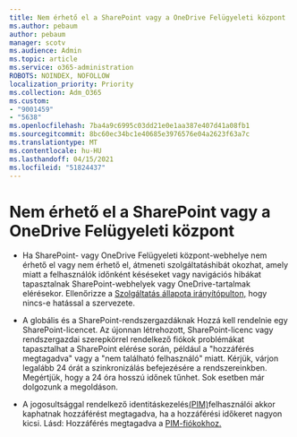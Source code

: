 ```yaml
---
title: Nem érhető el a SharePoint vagy a OneDrive Felügyeleti központ
ms.author: pebaum
author: pebaum
manager: scotv
ms.audience: Admin
ms.topic: article
ms.service: o365-administration
ROBOTS: NOINDEX, NOFOLLOW
localization_priority: Priority
ms.collection: Adm_O365
ms.custom:
- "9001459"
- "5638"
ms.openlocfilehash: 7ba4a9c6995c03dd21e0e1aa387e407d41a08fb1
ms.sourcegitcommit: 8bc60ec34bc1e40685e3976576e04a2623f63a7c
ms.translationtype: MT
ms.contentlocale: hu-HU
ms.lasthandoff: 04/15/2021
ms.locfileid: "51824437"
---
```

# <a name="unable-to-access-sharepoint-or-onedrive-admin-center"></a>Nem érhető el a SharePoint vagy a OneDrive Felügyeleti központ

- Ha SharePoint- vagy OneDrive Felügyeleti központ-webhelye nem érhető el vagy nem érhető el, átmeneti szolgáltatáshibát okozhat, amely miatt a felhasználók időnként késéseket vagy navigációs hibákat tapasztalnak SharePoint-webhelyek vagy OneDrive-tartalmak elérésekor. Ellenőrizze a [Szolgáltatás állapota irányítópulton,](https://admin.microsoft.com/AdminPortal/Home#/servicehealth) hogy nincs-e hatással a szervezete.

- A globális és a SharePoint-rendszergazdáknak Hozzá kell rendelnie egy SharePoint-licencet. Az újonnan létrehozott, SharePoint-licenc vagy rendszergazdai szerepkörrel rendelkező fiókok problémákat tapasztalhat a SharePoint elérése során, például a "hozzáférés megtagadva" vagy a "nem található felhasználó" miatt. Kérjük, várjon legalább 24 órát a szinkronizálás befejezésére a rendszereinkben. Megértjük, hogy a 24 óra hosszú időnek tűnhet. Sok esetben már dolgozunk a megoldáson.

- A jogosultsággal rendelkező identitáskezelés[(PIM)](https://docs.microsoft.com/azure/active-directory/privileged-identity-management/pim-how-to-add-role-to-user?tabs=new)felhasználói akkor kaphatnak hozzáférést megtagadva, ha a hozzáférési időkeret nagyon kicsi. Lásd: Hozzáférés megtagadva a [PIM-fiókokhoz.](https://docs.microsoft.com/sharepoint/troubleshoot/administration/access-denied-to-pim-user-accounts)